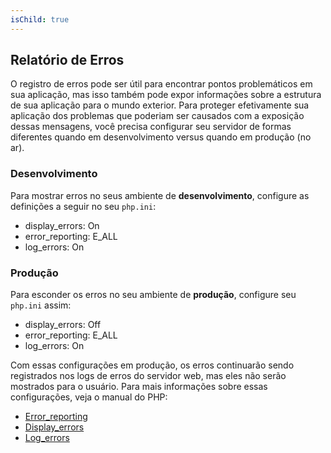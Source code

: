 ```yaml
---
isChild: true
---
```


## Relatório de Erros

O registro de erros pode ser útil para encontrar pontos problemáticos em sua aplicação, mas isso também pode expor informações sobre
a estrutura de sua aplicação para o mundo exterior. Para proteger efetivamente sua aplicação dos problemas que poderiam
ser causados com a exposição dessas mensagens, você precisa configurar seu servidor de formas diferentes quando em desenvolvimento versus quando em produção (no ar).

### Desenvolvimento

Para mostrar erros no seus ambiente de <strong>desenvolvimento</strong>, configure as definições a seguir no seu `php.ini`:

- display_errors: On
- error_reporting: E_ALL
- log_errors: On

### Produção

Para esconder os erros no seu ambiente de <strong>produção</strong>, configure seu `php.ini` assim:

- display_errors: Off
- error_reporting: E_ALL
- log_errors: On

Com essas configurações em produção, os erros continuarão sendo registrados nos logs de erros do servidor web, mas eles não serão
mostrados para o usuário. Para mais informações sobre essas configurações, veja o manual do PHP:

* [Error_reporting](http://www.php.net/manual/en/errorfunc.configuration.php#ini.error-reporting)
* [Display_errors](http://www.php.net/manual/en/errorfunc.configuration.php#ini.display-errors)
* [Log_errors](http://www.php.net/manual/en/errorfunc.configuration.php#ini.log-errors)